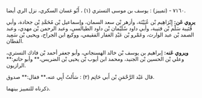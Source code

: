٧١٦٠ - (تمييز) : يوسف بن موسى التستري (١) ، أَبُو غسان السكري، نزل الري أيضا.

**يروي عَن:** إِبْرَاهِيم بْن عُيَيْنَة، وأزهر بْن سعد السمان، وإسماعيل بْن مُحَمَّدِ بْن جحادة، وأبي قُتَيبة سَلْم بْن قتيبة، وأبي داود سُلَيْمان بْن داود الطيالسي، وعبد الرحمن بْن مهدي، وعبد الصمد بْن عبد الوارث، وعَمْرو بْن عَبْدِ الغفار الفقيمي، ووكيع ابن الجراح، ويحيى بْن سَعِيد القطان.

**ويروي عَنه:** إبراهيم بن يوسف بْن خالد الهسنجاني، وأبو جعفر أحمد بْن فاذك التستري، وعلي بْن الحسين بْن الجنيد، ومحمد ابن أيوب بْن يحيى بْن الضريس،** وأبو حاتم:** الرازيون.

قال عَبْد الرَّحْمَنِ بْن أَبي حَاتِم (٢) : سَأَلتُ أَبِي عنه،** فقال:** صدوق.

ذكرناه للتمييز بينهما.